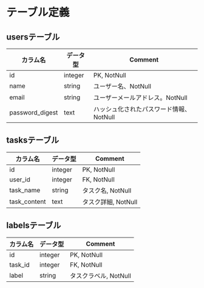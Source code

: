 # テーブル定義

## usersテーブル

|カラム名|データ型|Comment|
|---|---|---|
|id|integer|PK, NotNull|
|name|string|ユーザー名、NotNull|
|email|string|ユーザーメールアドレス。NotNull|
|password_digest|text|ハッシュ化されたパスワード情報、NotNull|

## tasksテーブル

|カラム名|データ型|Comment|
|---|---|---|
|id|integer|PK, NotNull|
|user_id|integer|FK, NotNull|
|task_name|string|タスク名, NotNull|
|task_content|text|タスク詳細, NotNull|


## labelsテーブル

|カラム名|データ型|Comment|
|---|---|---|
|id|integer|PK, NotNull|
|task_id|integer|FK, NotNull|
|label|string|タスクラベル, NotNull|